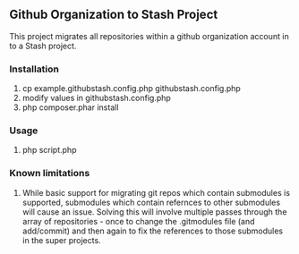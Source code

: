 ## Github Organization to Stash Project

This project migrates all repositories within a github organization account
in to a Stash project.

### Installation
1. cp example.githubstash.config.php githubstash.config.php
2. modify values in githubstash.config.php
3. php composer.phar install

### Usage
1. php script.php


### Known limitations

1. While basic support for migrating git repos which contain submodules is supported, submodules which contain refernces to other submodules will cause an issue. Solving this will involve multiple passes through the array of repositories - once to change the .gitmodules file (and add/commit) and then again to fix the references to those submodules in the super projects.
